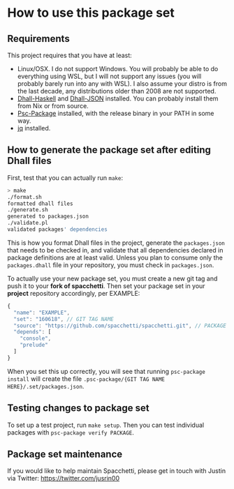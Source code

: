 # How to use this package set

## Requirements

This project requires that you have at least:

* Linux/OSX. I do not support Windows. You will probably be able to do everything using WSL, but I will not support any issues (you will probably barely run into any with WSL). I also assume your distro is from the last decade, any distributions older than 2008 are not supported.
* [Dhall-Haskell](https://github.com/dhall-lang/dhall-haskell) and [Dhall-JSON](https://github.com/dhall-lang/dhall-json) installed. You can probably install them from Nix or from source.
* [Psc-Package](https://github.com/purescript/psc-package/) installed, with the release binary in your PATH in some way.
* [jq](https://github.com/stedolan/jq) installed.

## How to generate the package set after editing Dhall files

First, test that you can actually run `make`:

```sh
> make
./format.sh
formatted dhall files
./generate.sh
generated to packages.json
./validate.pl
validated packages' dependencies
```

This is how you format Dhall files in the project, generate the `packages.json` that needs to be checked in, and validate that all dependencies declared in package definitions are at least valid. Unless you plan to consume only the `packages.dhall` file in your repository, you must check in `packages.json`.

To actually use your new package set, you must create a new git tag and push it to your **fork of spacchetti**. Then set your package set in your **project** repository accordingly, per EXAMPLE:

```js
{
  "name": "EXAMPLE",
  "set": "160618", // GIT TAG NAME
  "source": "https://github.com/spacchetti/spacchetti.git", // PACKAGE SET REPO URL
  "depends": [
    "console",
    "prelude"
  ]
}
```

When you set this up correctly, you will see that running `psc-package install` will create the file `.psc-package/{GIT TAG NAME HERE}/.set/packages.json`.

## Testing changes to package set

To set up a test project, run `make setup`. Then you can test individual packages with `psc-package verify PACKAGE`.

## Package set maintenance

If you would like to help maintain Spacchetti, please get in touch with Justin via Twitter: <https://twitter.com/jusrin00>
